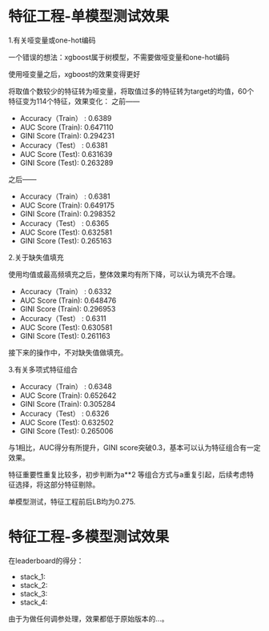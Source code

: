 # 特征工程-单模型测试效果

1.有关哑变量或one-hot编码

一个错误的想法：xgboost属于树模型，不需要做哑变量和one-hot编码

使用哑变量之后，xgboost的效果变得更好

将取值个数较少的特征转为哑变量，将取值过多的特征转为target的均值，60个特征变为114个特征，效果变化：
之前——

* Accuracy（Train） : 0.6389
* AUC Score (Train): 0.647110
* GINI Score (Train): 0.294231
* Accuracy（Test） : 0.6381
* AUC Score (Test): 0.631639
* GINI Score (Test): 0.263289

之后——

* Accuracy（Train） : 0.6381
* AUC Score (Train): 0.649175
* GINI Score (Train): 0.298352
* Accuracy（Test） : 0.6365
* AUC Score (Test): 0.632581
* GINI Score (Test): 0.265163

2.关于缺失值填充

使用均值或最高频填充之后，整体效果均有所下降，可以认为填充不合理。

* Accuracy（Train） : 0.6332
* AUC Score (Train): 0.648476
* GINI Score (Train): 0.296953
* Accuracy（Test） : 0.6311
* AUC Score (Test): 0.630581
* GINI Score (Test): 0.261163

接下来的操作中，不对缺失值做填充。

3.有关多项式特征组合


* Accuracy（Train） : 0.6348
* AUC Score (Train): 0.652642
* GINI Score (Train): 0.305284
* Accuracy（Test） : 0.6326
* AUC Score (Test): 0.632502
* GINI Score (Test): 0.265006

与1相比，AUC得分有所提升，GINI score突破0.3，基本可以认为特征组合有一定效果。


特征重要性重复比较多，初步判断为a**2 等组合方式与a重复引起，后续考虑特征选择，将这部分特征剔除。

单模型测试，特征工程前后LB均为0.275.

# 特征工程-多模型测试效果

在leaderboard的得分：

* stack_1:
* stack_2:
* stack_3:
* stack_4:

由于为做任何调参处理，效果都低于原始版本的...。